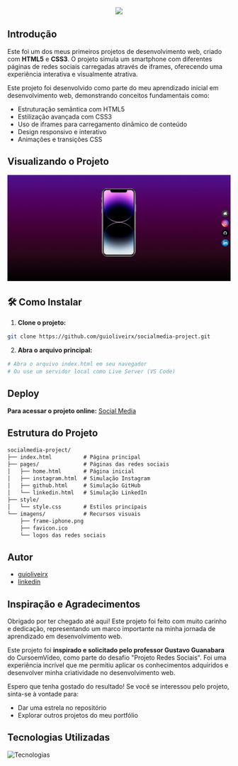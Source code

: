 <div align="center">
    <img src="https://readme-typing-svg.herokuapp.com/?font=Righteous&size=35&center=true&vCenter=true&width=500&height=70&duration=5000&lines=Social+Media!;" />
</div>

## Introdução

Este foi um dos meus primeiros projetos de desenvolvimento web, criado com **HTML5** e **CSS3**. O projeto simula um smartphone com diferentes páginas de redes sociais carregadas através de iframes, oferecendo uma experiência interativa e visualmente atrativa.

Este projeto foi desenvolvido como parte do meu aprendizado inicial em desenvolvimento web, demonstrando conceitos fundamentais como:
- Estruturação semântica com HTML5
- Estilização avançada com CSS3
- Uso de iframes para carregamento dinâmico de conteúdo
- Design responsivo e interativo
- Animações e transições CSS


## Visualizando o Projeto

<div align="center">
    <a href="https://guioliveirx.github.io/socialmedia-project/"><img src="https://github.com/guioliveirx/socialmedia-project/blob/main/socialmedia-project.png?raw=true" alt="Screenshot do Projeto"></a>
</div>


## 🛠️ Como Instalar

1. **Clone o projeto:**
```bash
git clone https://github.com/guioliveirx/socialmedia-project.git
```

2. **Abra o arquivo principal:**
```bash
# Abra o arquivo index.html em seu navegador
# Ou use um servidor local como Live Server (VS Code)
```


## Deploy

**Para acessar o projeto online:** [Social Media](https://guioliveirx.github.io/socialmedia-project/)

## Estrutura do Projeto

```
socialmedia-project/
├── index.html          # Página principal
├── pages/              # Páginas das redes sociais
│   ├── home.html       # Página inicial
│   ├── instagram.html  # Simulação Instagram
│   ├── github.html     # Simulação GitHub
│   └── linkedin.html   # Simulação LinkedIn
├── style/
│   └── style.css       # Estilos principais
└── imagens/            # Recursos visuais
    ├── frame-iphone.png
    ├── favicon.ico
    └── logos das redes sociais
```

## Autor

- [guioliveirx](https://github.com/guioliveirx)
- [linkedin](https://www.linkedin.com/in/guioliveira2002/)


## Inspiração e Agradecimentos

Obrigado por ter chegado até aqui! Este projeto foi feito com muito carinho e dedicação, representando um marco importante na minha jornada de aprendizado em desenvolvimento web. 

Este projeto foi **inspirado e solicitado pelo professor Gustavo Guanabara** do CursoemVídeo, como parte do desafio "Projeto Redes Sociais". Foi uma experiência incrível que me permitiu aplicar os conhecimentos adquiridos e desenvolver minha criatividade no desenvolvimento web.

Espero que tenha gostado do resultado! Se você se interessou pelo projeto, sinta-se à vontade para:
- Dar uma estrela no repositório
- Explorar outros projetos do meu portfólio


## Tecnologias Utilizadas

<div>
  <img src="https://skillicons.dev/icons?i=html,css,git,github" alt="Tecnologias" />
</div>


